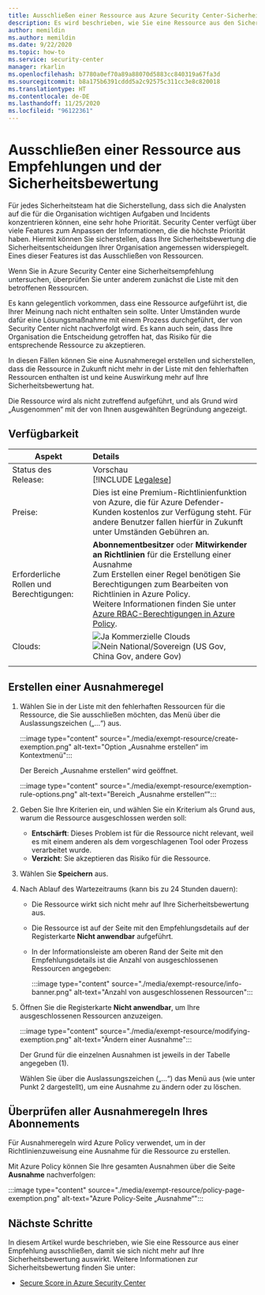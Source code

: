 ```yaml
---
title: Ausschließen einer Ressource aus Azure Security Center-Sicherheitsempfehlungen und der Sicherheitsbewertung
description: Es wird beschrieben, wie Sie eine Ressource aus den Sicherheitsempfehlungen und der Sicherheitsbewertung ausschließen.
author: memildin
ms.author: memildin
ms.date: 9/22/2020
ms.topic: how-to
ms.service: security-center
manager: rkarlin
ms.openlocfilehash: b7780a0ef70a89a88070d5883cc840319a67fa3d
ms.sourcegitcommit: b8a175b6391cddd5a2c92575c311cc3e8c820018
ms.translationtype: HT
ms.contentlocale: de-DE
ms.lasthandoff: 11/25/2020
ms.locfileid: "96122361"
---
```

# <a name="exempt-a-resource-from-recommendations-and-secure-score"></a>Ausschließen einer Ressource aus Empfehlungen und der Sicherheitsbewertung

Für jedes Sicherheitsteam hat die Sicherstellung, dass sich die Analysten auf die für die Organisation wichtigen Aufgaben und Incidents konzentrieren können, eine sehr hohe Priorität. Security Center verfügt über viele Features zum Anpassen der Informationen, die die höchste Priorität haben. Hiermit können Sie sicherstellen, dass Ihre Sicherheitsbewertung die Sicherheitsentscheidungen Ihrer Organisation angemessen widerspiegelt. Eines dieser Features ist das Ausschließen von Ressourcen.

Wenn Sie in Azure Security Center eine Sicherheitsempfehlung untersuchen, überprüfen Sie unter anderem zunächst die Liste mit den betroffenen Ressourcen.

Es kann gelegentlich vorkommen, dass eine Ressource aufgeführt ist, die Ihrer Meinung nach nicht enthalten sein sollte. Unter Umständen wurde dafür eine Lösungsmaßnahme mit einem Prozess durchgeführt, der von Security Center nicht nachverfolgt wird. Es kann auch sein, dass Ihre Organisation die Entscheidung getroffen hat, das Risiko für die entsprechende Ressource zu akzeptieren. 

In diesen Fällen können Sie eine Ausnahmeregel erstellen und sicherstellen, dass die Ressource in Zukunft nicht mehr in der Liste mit den fehlerhaften Ressourcen enthalten ist und keine Auswirkung mehr auf Ihre Sicherheitsbewertung hat. 

Die Ressource wird als nicht zutreffend aufgeführt, und als Grund wird „Ausgenommen“ mit der von Ihnen ausgewählten Begründung angezeigt.

## <a name="availability"></a>Verfügbarkeit

|Aspekt|Details|
|----|:----|
|Status des Release:|Vorschau<br>[!INCLUDE [Legalese](../../includes/security-center-preview-legal-text.md)] |
|Preise:|Dies ist eine Premium-Richtlinienfunktion von Azure, die für Azure Defender-Kunden kostenlos zur Verfügung steht. Für andere Benutzer fallen hierfür in Zukunft unter Umständen Gebühren an.|
|Erforderliche Rollen und Berechtigungen:|**Abonnementbesitzer** oder **Mitwirkender an Richtlinien** für die Erstellung einer Ausnahme<br>Zum Erstellen einer Regel benötigen Sie Berechtigungen zum Bearbeiten von Richtlinien in Azure Policy.<br>Weitere Informationen finden Sie unter [Azure RBAC-Berechtigungen in Azure Policy](../governance/policy/overview.md#azure-rbac-permissions-in-azure-policy).|
|Clouds:|![Ja](./media/icons/yes-icon.png) Kommerzielle Clouds<br>![Nein](./media/icons/no-icon.png) National/Sovereign (US Gov, China Gov, andere Gov)|
|||


## <a name="create-an-exemption-rule"></a>Erstellen einer Ausnahmeregel

1. Wählen Sie in der Liste mit den fehlerhaften Ressourcen für die Ressource, die Sie ausschließen möchten, das Menü über die Auslassungszeichen („...“) aus.

    :::image type="content" source="./media/exempt-resource/create-exemption.png" alt-text="Option „Ausnahme erstellen“ im Kontextmenü":::

    Der Bereich „Ausnahme erstellen“ wird geöffnet.

    :::image type="content" source="./media/exempt-resource/exemption-rule-options.png" alt-text="Bereich „Ausnahme erstellen“":::

1. Geben Sie Ihre Kriterien ein, und wählen Sie ein Kriterium als Grund aus, warum die Ressource ausgeschlossen werden soll:
    - **Entschärft**: Dieses Problem ist für die Ressource nicht relevant, weil es mit einem anderen als dem vorgeschlagenen Tool oder Prozess verarbeitet wurde.
    - **Verzicht**: Sie akzeptieren das Risiko für die Ressource.
1. Wählen Sie **Speichern** aus.
1. Nach Ablauf des Wartezeitraums (kann bis zu 24 Stunden dauern):
    - Die Ressource wirkt sich nicht mehr auf Ihre Sicherheitsbewertung aus.
    - Die Ressource ist auf der Seite mit den Empfehlungsdetails auf der Registerkarte **Nicht anwendbar** aufgeführt.
    - In der Informationsleiste am oberen Rand der Seite mit den Empfehlungsdetails ist die Anzahl von ausgeschlossenen Ressourcen angegeben:
        
        :::image type="content" source="./media/exempt-resource/info-banner.png" alt-text="Anzahl von ausgeschlossenen Ressourcen":::

1. Öffnen Sie die Registerkarte **Nicht anwendbar**, um Ihre ausgeschlossenen Ressourcen anzuzeigen.

    :::image type="content" source="./media/exempt-resource/modifying-exemption.png" alt-text="Ändern einer Ausnahme":::

    Der Grund für die einzelnen Ausnahmen ist jeweils in der Tabelle angegeben (1).

    Wählen Sie über die Auslassungszeichen („...“) das Menü aus (wie unter Punkt 2 dargestellt), um eine Ausnahme zu ändern oder zu löschen.


## <a name="review-all-of-the-exemption-rules-on-your-subscription"></a>Überprüfen aller Ausnahmeregeln Ihres Abonnements

Für Ausnahmeregeln wird Azure Policy verwendet, um in der Richtlinienzuweisung eine Ausnahme für die Ressource zu erstellen.

Mit Azure Policy können Sie Ihre gesamten Ausnahmen über die Seite **Ausnahme** nachverfolgen:

:::image type="content" source="./media/exempt-resource/policy-page-exemption.png" alt-text="Azure Policy-Seite „Ausnahme“":::



## <a name="next-steps"></a>Nächste Schritte

In diesem Artikel wurde beschrieben, wie Sie eine Ressource aus einer Empfehlung ausschließen, damit sie sich nicht mehr auf Ihre Sicherheitsbewertung auswirkt. Weitere Informationen zur Sicherheitsbewertung finden Sie unter:

- [Secure Score in Azure Security Center](secure-score-security-controls.md)
